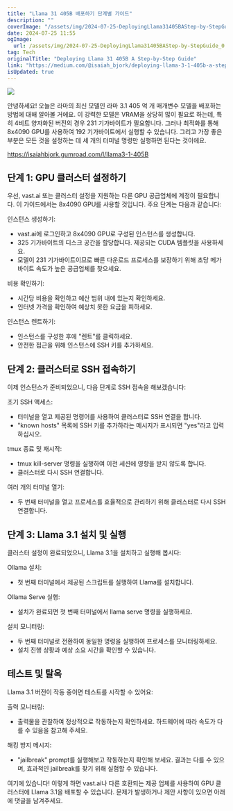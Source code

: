 ```yaml
---
title: "Llama 31 405B 배포하기 단계별 가이드"
description: ""
coverImage: "/assets/img/2024-07-25-DeployingLlama31405BAStep-by-StepGuide_0.png"
date: 2024-07-25 11:55
ogImage:
  url: /assets/img/2024-07-25-DeployingLlama31405BAStep-by-StepGuide_0.png
tag: Tech
originalTitle: "Deploying Llama 31 405B A Step-by-Step Guide"
link: "https://medium.com/@isaiah_bjork/deploying-llama-3-1-405b-a-step-by-step-guide-9b1b852f3dc9"
isUpdated: true
---
```


<img src="/assets/img/2024-07-25-DeployingLlama31405BAStep-by-StepGuide_0.png" />

안녕하세요! 오늘은 라마의 최신 모델인 라마 3.1 405 억 개 매개변수 모델을 배포하는 방법에 대해 알아볼 거에요. 이 강력한 모델은 VRAM을 상당히 많이 필요로 하는데, 특히 4비트 양자화된 버전의 경우 231 기가바이트가 필요합니다. 그러나 최적화를 통해 8x4090 GPU를 사용하여 192 기가바이트에서 실행할 수 있습니다. 그리고 가장 좋은 부분은 모든 것을 설정하는 데 세 개의 터미널 명령만 실행하면 된다는 것이에요.

https://isaiahbjork.gumroad.com/l/llama3-1-405B

## 단계 1: GPU 클러스터 설정하기

<div class="content-ad"></div>

우선, vast.ai 또는 클러스터 설정을 지원하는 다른 GPU 공급업체에 계정이 필요합니다. 이 가이드에서는 8x4090 GPU를 사용할 것입니다. 주요 단계는 다음과 같습니다:

인스턴스 생성하기:

- vast.ai에 로그인하고 8x4090 GPU로 구성된 인스턴스를 생성합니다.
- 325 기가바이트의 디스크 공간을 할당합니다. 제공되는 CUDA 템플릿을 사용하세요.
- 모델이 231 기가바이트이므로 빠른 다운로드 프로세스를 보장하기 위해 초당 메가바이트 속도가 높은 공급업체를 찾으세요.

비용 확인하기:

<div class="content-ad"></div>

- 시간당 비용을 확인하고 예산 범위 내에 있는지 확인하세요.
- 인터넷 가격을 확인하여 예상치 못한 요금을 피하세요.

인스턴스 렌트하기:

- 인스턴스를 구성한 후에 "렌트"를 클릭하세요.
- 안전한 접근을 위해 인스턴스에 SSH 키를 추가하세요.

## 단계 2: 클러스터로 SSH 접속하기

<div class="content-ad"></div>

이제 인스턴스가 준비되었으니, 다음 단계로 SSH 접속을 해보겠습니다:

초기 SSH 액세스:

- 터미널을 열고 제공된 명령어를 사용하여 클러스터로 SSH 연결을 합니다.
- "known hosts" 목록에 SSH 키를 추가하라는 메시지가 표시되면 "yes"라고 입력하십시오.

tmux 종료 및 재시작:

<div class="content-ad"></div>

- tmux kill-server 명령을 실행하여 이전 세션에 영향을 받지 않도록 합니다.
- 클러스터로 다시 SSH 연결합니다.

여러 개의 터미널 열기:

- 두 번째 터미널을 열고 프로세스를 효율적으로 관리하기 위해 클러스터로 다시 SSH 연결합니다.

## 단계 3: Llama 3.1 설치 및 실행

<div class="content-ad"></div>

클러스터 설정이 완료되었으니, Llama 3.1을 설치하고 실행해 봅시다:

Ollama 설치:

- 첫 번째 터미널에서 제공된 스크립트를 실행하여 Llama를 설치합니다.

Ollama Serve 실행:

<div class="content-ad"></div>

- 설치가 완료되면 첫 번째 터미널에서 llama serve 명령을 실행하세요.

설치 모니터링:

- 두 번째 터미널로 전환하여 동일한 명령을 실행하여 프로세스를 모니터링하세요.
- 설치 진행 상황과 예상 소요 시간을 확인할 수 있습니다.

## 테스트 및 탈옥

<div class="content-ad"></div>

Llama 3.1 버전이 작동 중이면 테스트를 시작할 수 있어요:

출력 모니터링:

- 출력물을 관찰하여 정상적으로 작동하는지 확인하세요. 하드웨어에 따라 속도가 다를 수 있음을 참고해 주세요.

해킹 방지 메시지:

<div class="content-ad"></div>

- "jailbreak" prompt를 실행해보고 작동하는지 확인해 보세요. 결과는 다를 수 있으며, 효과적인 jailbreak를 찾기 위해 실험할 수 있습니다.

여기에 있습니다! 이렇게 하면 vast.ai나 다른 호환되는 제공 업체를 사용하여 GPU 클러스터에 Llama 3.1을 배포할 수 있습니다. 문제가 발생하거나 제안 사항이 있으면 아래에 댓글을 남겨주세요.
